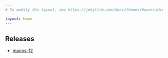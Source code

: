 ```yaml
---
# To modify the layout, see https://jekyllrb.com/docs/themes/#overriding-theme-defaults

layout: home
---
```


## Releases

- [macos-12](/assets/eda-macos-12.tar.gz)
  
